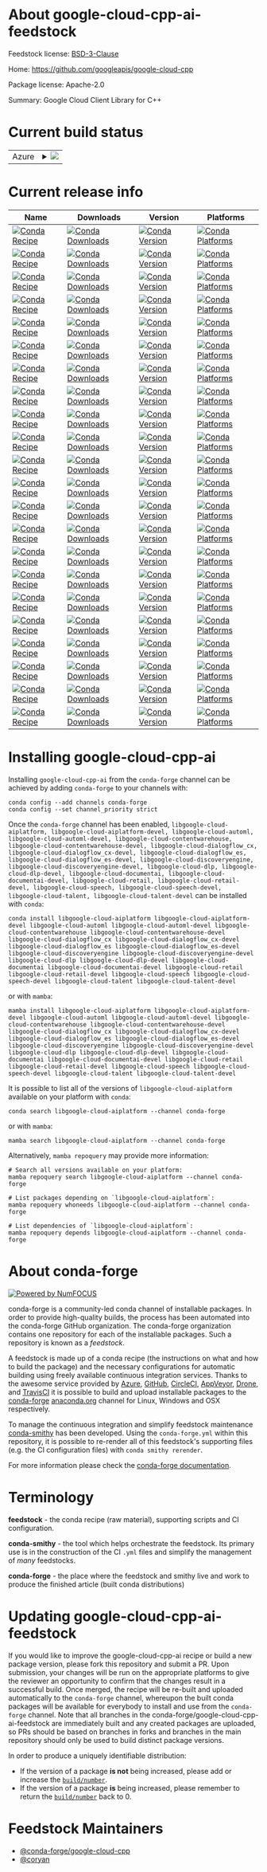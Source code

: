 About google-cloud-cpp-ai-feedstock
===================================

Feedstock license: [BSD-3-Clause](https://github.com/conda-forge/google-cloud-cpp-ai-feedstock/blob/main/LICENSE.txt)

Home: https://github.com/googleapis/google-cloud-cpp

Package license: Apache-2.0

Summary: Google Cloud Client Library for C++

Current build status
====================


<table>
    
  <tr>
    <td>Azure</td>
    <td>
      <details>
        <summary>
          <a href="https://dev.azure.com/conda-forge/feedstock-builds/_build/latest?definitionId=21509&branchName=main">
            <img src="https://dev.azure.com/conda-forge/feedstock-builds/_apis/build/status/google-cloud-cpp-ai-feedstock?branchName=main">
          </a>
        </summary>
        <table>
          <thead><tr><th>Variant</th><th>Status</th></tr></thead>
          <tbody><tr>
              <td>linux_64</td>
              <td>
                <a href="https://dev.azure.com/conda-forge/feedstock-builds/_build/latest?definitionId=21509&branchName=main">
                  <img src="https://dev.azure.com/conda-forge/feedstock-builds/_apis/build/status/google-cloud-cpp-ai-feedstock?branchName=main&jobName=linux&configuration=linux%20linux_64_" alt="variant">
                </a>
              </td>
            </tr><tr>
              <td>linux_aarch64</td>
              <td>
                <a href="https://dev.azure.com/conda-forge/feedstock-builds/_build/latest?definitionId=21509&branchName=main">
                  <img src="https://dev.azure.com/conda-forge/feedstock-builds/_apis/build/status/google-cloud-cpp-ai-feedstock?branchName=main&jobName=linux&configuration=linux%20linux_aarch64_" alt="variant">
                </a>
              </td>
            </tr><tr>
              <td>linux_ppc64le</td>
              <td>
                <a href="https://dev.azure.com/conda-forge/feedstock-builds/_build/latest?definitionId=21509&branchName=main">
                  <img src="https://dev.azure.com/conda-forge/feedstock-builds/_apis/build/status/google-cloud-cpp-ai-feedstock?branchName=main&jobName=linux&configuration=linux%20linux_ppc64le_" alt="variant">
                </a>
              </td>
            </tr><tr>
              <td>osx_64</td>
              <td>
                <a href="https://dev.azure.com/conda-forge/feedstock-builds/_build/latest?definitionId=21509&branchName=main">
                  <img src="https://dev.azure.com/conda-forge/feedstock-builds/_apis/build/status/google-cloud-cpp-ai-feedstock?branchName=main&jobName=osx&configuration=osx%20osx_64_" alt="variant">
                </a>
              </td>
            </tr><tr>
              <td>osx_arm64</td>
              <td>
                <a href="https://dev.azure.com/conda-forge/feedstock-builds/_build/latest?definitionId=21509&branchName=main">
                  <img src="https://dev.azure.com/conda-forge/feedstock-builds/_apis/build/status/google-cloud-cpp-ai-feedstock?branchName=main&jobName=osx&configuration=osx%20osx_arm64_" alt="variant">
                </a>
              </td>
            </tr><tr>
              <td>win_64</td>
              <td>
                <a href="https://dev.azure.com/conda-forge/feedstock-builds/_build/latest?definitionId=21509&branchName=main">
                  <img src="https://dev.azure.com/conda-forge/feedstock-builds/_apis/build/status/google-cloud-cpp-ai-feedstock?branchName=main&jobName=win&configuration=win%20win_64_" alt="variant">
                </a>
              </td>
            </tr>
          </tbody>
        </table>
      </details>
    </td>
  </tr>
</table>

Current release info
====================

| Name | Downloads | Version | Platforms |
| --- | --- | --- | --- |
| [![Conda Recipe](https://img.shields.io/badge/recipe-libgoogle--cloud--aiplatform-green.svg)](https://anaconda.org/conda-forge/libgoogle-cloud-aiplatform) | [![Conda Downloads](https://img.shields.io/conda/dn/conda-forge/libgoogle-cloud-aiplatform.svg)](https://anaconda.org/conda-forge/libgoogle-cloud-aiplatform) | [![Conda Version](https://img.shields.io/conda/vn/conda-forge/libgoogle-cloud-aiplatform.svg)](https://anaconda.org/conda-forge/libgoogle-cloud-aiplatform) | [![Conda Platforms](https://img.shields.io/conda/pn/conda-forge/libgoogle-cloud-aiplatform.svg)](https://anaconda.org/conda-forge/libgoogle-cloud-aiplatform) |
| [![Conda Recipe](https://img.shields.io/badge/recipe-libgoogle--cloud--aiplatform--devel-green.svg)](https://anaconda.org/conda-forge/libgoogle-cloud-aiplatform-devel) | [![Conda Downloads](https://img.shields.io/conda/dn/conda-forge/libgoogle-cloud-aiplatform-devel.svg)](https://anaconda.org/conda-forge/libgoogle-cloud-aiplatform-devel) | [![Conda Version](https://img.shields.io/conda/vn/conda-forge/libgoogle-cloud-aiplatform-devel.svg)](https://anaconda.org/conda-forge/libgoogle-cloud-aiplatform-devel) | [![Conda Platforms](https://img.shields.io/conda/pn/conda-forge/libgoogle-cloud-aiplatform-devel.svg)](https://anaconda.org/conda-forge/libgoogle-cloud-aiplatform-devel) |
| [![Conda Recipe](https://img.shields.io/badge/recipe-libgoogle--cloud--automl-green.svg)](https://anaconda.org/conda-forge/libgoogle-cloud-automl) | [![Conda Downloads](https://img.shields.io/conda/dn/conda-forge/libgoogle-cloud-automl.svg)](https://anaconda.org/conda-forge/libgoogle-cloud-automl) | [![Conda Version](https://img.shields.io/conda/vn/conda-forge/libgoogle-cloud-automl.svg)](https://anaconda.org/conda-forge/libgoogle-cloud-automl) | [![Conda Platforms](https://img.shields.io/conda/pn/conda-forge/libgoogle-cloud-automl.svg)](https://anaconda.org/conda-forge/libgoogle-cloud-automl) |
| [![Conda Recipe](https://img.shields.io/badge/recipe-libgoogle--cloud--automl--devel-green.svg)](https://anaconda.org/conda-forge/libgoogle-cloud-automl-devel) | [![Conda Downloads](https://img.shields.io/conda/dn/conda-forge/libgoogle-cloud-automl-devel.svg)](https://anaconda.org/conda-forge/libgoogle-cloud-automl-devel) | [![Conda Version](https://img.shields.io/conda/vn/conda-forge/libgoogle-cloud-automl-devel.svg)](https://anaconda.org/conda-forge/libgoogle-cloud-automl-devel) | [![Conda Platforms](https://img.shields.io/conda/pn/conda-forge/libgoogle-cloud-automl-devel.svg)](https://anaconda.org/conda-forge/libgoogle-cloud-automl-devel) |
| [![Conda Recipe](https://img.shields.io/badge/recipe-libgoogle--cloud--contentwarehouse-green.svg)](https://anaconda.org/conda-forge/libgoogle-cloud-contentwarehouse) | [![Conda Downloads](https://img.shields.io/conda/dn/conda-forge/libgoogle-cloud-contentwarehouse.svg)](https://anaconda.org/conda-forge/libgoogle-cloud-contentwarehouse) | [![Conda Version](https://img.shields.io/conda/vn/conda-forge/libgoogle-cloud-contentwarehouse.svg)](https://anaconda.org/conda-forge/libgoogle-cloud-contentwarehouse) | [![Conda Platforms](https://img.shields.io/conda/pn/conda-forge/libgoogle-cloud-contentwarehouse.svg)](https://anaconda.org/conda-forge/libgoogle-cloud-contentwarehouse) |
| [![Conda Recipe](https://img.shields.io/badge/recipe-libgoogle--cloud--contentwarehouse--devel-green.svg)](https://anaconda.org/conda-forge/libgoogle-cloud-contentwarehouse-devel) | [![Conda Downloads](https://img.shields.io/conda/dn/conda-forge/libgoogle-cloud-contentwarehouse-devel.svg)](https://anaconda.org/conda-forge/libgoogle-cloud-contentwarehouse-devel) | [![Conda Version](https://img.shields.io/conda/vn/conda-forge/libgoogle-cloud-contentwarehouse-devel.svg)](https://anaconda.org/conda-forge/libgoogle-cloud-contentwarehouse-devel) | [![Conda Platforms](https://img.shields.io/conda/pn/conda-forge/libgoogle-cloud-contentwarehouse-devel.svg)](https://anaconda.org/conda-forge/libgoogle-cloud-contentwarehouse-devel) |
| [![Conda Recipe](https://img.shields.io/badge/recipe-libgoogle--cloud--dialogflow_cx-green.svg)](https://anaconda.org/conda-forge/libgoogle-cloud-dialogflow_cx) | [![Conda Downloads](https://img.shields.io/conda/dn/conda-forge/libgoogle-cloud-dialogflow_cx.svg)](https://anaconda.org/conda-forge/libgoogle-cloud-dialogflow_cx) | [![Conda Version](https://img.shields.io/conda/vn/conda-forge/libgoogle-cloud-dialogflow_cx.svg)](https://anaconda.org/conda-forge/libgoogle-cloud-dialogflow_cx) | [![Conda Platforms](https://img.shields.io/conda/pn/conda-forge/libgoogle-cloud-dialogflow_cx.svg)](https://anaconda.org/conda-forge/libgoogle-cloud-dialogflow_cx) |
| [![Conda Recipe](https://img.shields.io/badge/recipe-libgoogle--cloud--dialogflow_cx--devel-green.svg)](https://anaconda.org/conda-forge/libgoogle-cloud-dialogflow_cx-devel) | [![Conda Downloads](https://img.shields.io/conda/dn/conda-forge/libgoogle-cloud-dialogflow_cx-devel.svg)](https://anaconda.org/conda-forge/libgoogle-cloud-dialogflow_cx-devel) | [![Conda Version](https://img.shields.io/conda/vn/conda-forge/libgoogle-cloud-dialogflow_cx-devel.svg)](https://anaconda.org/conda-forge/libgoogle-cloud-dialogflow_cx-devel) | [![Conda Platforms](https://img.shields.io/conda/pn/conda-forge/libgoogle-cloud-dialogflow_cx-devel.svg)](https://anaconda.org/conda-forge/libgoogle-cloud-dialogflow_cx-devel) |
| [![Conda Recipe](https://img.shields.io/badge/recipe-libgoogle--cloud--dialogflow_es-green.svg)](https://anaconda.org/conda-forge/libgoogle-cloud-dialogflow_es) | [![Conda Downloads](https://img.shields.io/conda/dn/conda-forge/libgoogle-cloud-dialogflow_es.svg)](https://anaconda.org/conda-forge/libgoogle-cloud-dialogflow_es) | [![Conda Version](https://img.shields.io/conda/vn/conda-forge/libgoogle-cloud-dialogflow_es.svg)](https://anaconda.org/conda-forge/libgoogle-cloud-dialogflow_es) | [![Conda Platforms](https://img.shields.io/conda/pn/conda-forge/libgoogle-cloud-dialogflow_es.svg)](https://anaconda.org/conda-forge/libgoogle-cloud-dialogflow_es) |
| [![Conda Recipe](https://img.shields.io/badge/recipe-libgoogle--cloud--dialogflow_es--devel-green.svg)](https://anaconda.org/conda-forge/libgoogle-cloud-dialogflow_es-devel) | [![Conda Downloads](https://img.shields.io/conda/dn/conda-forge/libgoogle-cloud-dialogflow_es-devel.svg)](https://anaconda.org/conda-forge/libgoogle-cloud-dialogflow_es-devel) | [![Conda Version](https://img.shields.io/conda/vn/conda-forge/libgoogle-cloud-dialogflow_es-devel.svg)](https://anaconda.org/conda-forge/libgoogle-cloud-dialogflow_es-devel) | [![Conda Platforms](https://img.shields.io/conda/pn/conda-forge/libgoogle-cloud-dialogflow_es-devel.svg)](https://anaconda.org/conda-forge/libgoogle-cloud-dialogflow_es-devel) |
| [![Conda Recipe](https://img.shields.io/badge/recipe-libgoogle--cloud--discoveryengine-green.svg)](https://anaconda.org/conda-forge/libgoogle-cloud-discoveryengine) | [![Conda Downloads](https://img.shields.io/conda/dn/conda-forge/libgoogle-cloud-discoveryengine.svg)](https://anaconda.org/conda-forge/libgoogle-cloud-discoveryengine) | [![Conda Version](https://img.shields.io/conda/vn/conda-forge/libgoogle-cloud-discoveryengine.svg)](https://anaconda.org/conda-forge/libgoogle-cloud-discoveryengine) | [![Conda Platforms](https://img.shields.io/conda/pn/conda-forge/libgoogle-cloud-discoveryengine.svg)](https://anaconda.org/conda-forge/libgoogle-cloud-discoveryengine) |
| [![Conda Recipe](https://img.shields.io/badge/recipe-libgoogle--cloud--discoveryengine--devel-green.svg)](https://anaconda.org/conda-forge/libgoogle-cloud-discoveryengine-devel) | [![Conda Downloads](https://img.shields.io/conda/dn/conda-forge/libgoogle-cloud-discoveryengine-devel.svg)](https://anaconda.org/conda-forge/libgoogle-cloud-discoveryengine-devel) | [![Conda Version](https://img.shields.io/conda/vn/conda-forge/libgoogle-cloud-discoveryengine-devel.svg)](https://anaconda.org/conda-forge/libgoogle-cloud-discoveryengine-devel) | [![Conda Platforms](https://img.shields.io/conda/pn/conda-forge/libgoogle-cloud-discoveryengine-devel.svg)](https://anaconda.org/conda-forge/libgoogle-cloud-discoveryengine-devel) |
| [![Conda Recipe](https://img.shields.io/badge/recipe-libgoogle--cloud--dlp-green.svg)](https://anaconda.org/conda-forge/libgoogle-cloud-dlp) | [![Conda Downloads](https://img.shields.io/conda/dn/conda-forge/libgoogle-cloud-dlp.svg)](https://anaconda.org/conda-forge/libgoogle-cloud-dlp) | [![Conda Version](https://img.shields.io/conda/vn/conda-forge/libgoogle-cloud-dlp.svg)](https://anaconda.org/conda-forge/libgoogle-cloud-dlp) | [![Conda Platforms](https://img.shields.io/conda/pn/conda-forge/libgoogle-cloud-dlp.svg)](https://anaconda.org/conda-forge/libgoogle-cloud-dlp) |
| [![Conda Recipe](https://img.shields.io/badge/recipe-libgoogle--cloud--dlp--devel-green.svg)](https://anaconda.org/conda-forge/libgoogle-cloud-dlp-devel) | [![Conda Downloads](https://img.shields.io/conda/dn/conda-forge/libgoogle-cloud-dlp-devel.svg)](https://anaconda.org/conda-forge/libgoogle-cloud-dlp-devel) | [![Conda Version](https://img.shields.io/conda/vn/conda-forge/libgoogle-cloud-dlp-devel.svg)](https://anaconda.org/conda-forge/libgoogle-cloud-dlp-devel) | [![Conda Platforms](https://img.shields.io/conda/pn/conda-forge/libgoogle-cloud-dlp-devel.svg)](https://anaconda.org/conda-forge/libgoogle-cloud-dlp-devel) |
| [![Conda Recipe](https://img.shields.io/badge/recipe-libgoogle--cloud--documentai-green.svg)](https://anaconda.org/conda-forge/libgoogle-cloud-documentai) | [![Conda Downloads](https://img.shields.io/conda/dn/conda-forge/libgoogle-cloud-documentai.svg)](https://anaconda.org/conda-forge/libgoogle-cloud-documentai) | [![Conda Version](https://img.shields.io/conda/vn/conda-forge/libgoogle-cloud-documentai.svg)](https://anaconda.org/conda-forge/libgoogle-cloud-documentai) | [![Conda Platforms](https://img.shields.io/conda/pn/conda-forge/libgoogle-cloud-documentai.svg)](https://anaconda.org/conda-forge/libgoogle-cloud-documentai) |
| [![Conda Recipe](https://img.shields.io/badge/recipe-libgoogle--cloud--documentai--devel-green.svg)](https://anaconda.org/conda-forge/libgoogle-cloud-documentai-devel) | [![Conda Downloads](https://img.shields.io/conda/dn/conda-forge/libgoogle-cloud-documentai-devel.svg)](https://anaconda.org/conda-forge/libgoogle-cloud-documentai-devel) | [![Conda Version](https://img.shields.io/conda/vn/conda-forge/libgoogle-cloud-documentai-devel.svg)](https://anaconda.org/conda-forge/libgoogle-cloud-documentai-devel) | [![Conda Platforms](https://img.shields.io/conda/pn/conda-forge/libgoogle-cloud-documentai-devel.svg)](https://anaconda.org/conda-forge/libgoogle-cloud-documentai-devel) |
| [![Conda Recipe](https://img.shields.io/badge/recipe-libgoogle--cloud--retail-green.svg)](https://anaconda.org/conda-forge/libgoogle-cloud-retail) | [![Conda Downloads](https://img.shields.io/conda/dn/conda-forge/libgoogle-cloud-retail.svg)](https://anaconda.org/conda-forge/libgoogle-cloud-retail) | [![Conda Version](https://img.shields.io/conda/vn/conda-forge/libgoogle-cloud-retail.svg)](https://anaconda.org/conda-forge/libgoogle-cloud-retail) | [![Conda Platforms](https://img.shields.io/conda/pn/conda-forge/libgoogle-cloud-retail.svg)](https://anaconda.org/conda-forge/libgoogle-cloud-retail) |
| [![Conda Recipe](https://img.shields.io/badge/recipe-libgoogle--cloud--retail--devel-green.svg)](https://anaconda.org/conda-forge/libgoogle-cloud-retail-devel) | [![Conda Downloads](https://img.shields.io/conda/dn/conda-forge/libgoogle-cloud-retail-devel.svg)](https://anaconda.org/conda-forge/libgoogle-cloud-retail-devel) | [![Conda Version](https://img.shields.io/conda/vn/conda-forge/libgoogle-cloud-retail-devel.svg)](https://anaconda.org/conda-forge/libgoogle-cloud-retail-devel) | [![Conda Platforms](https://img.shields.io/conda/pn/conda-forge/libgoogle-cloud-retail-devel.svg)](https://anaconda.org/conda-forge/libgoogle-cloud-retail-devel) |
| [![Conda Recipe](https://img.shields.io/badge/recipe-libgoogle--cloud--speech-green.svg)](https://anaconda.org/conda-forge/libgoogle-cloud-speech) | [![Conda Downloads](https://img.shields.io/conda/dn/conda-forge/libgoogle-cloud-speech.svg)](https://anaconda.org/conda-forge/libgoogle-cloud-speech) | [![Conda Version](https://img.shields.io/conda/vn/conda-forge/libgoogle-cloud-speech.svg)](https://anaconda.org/conda-forge/libgoogle-cloud-speech) | [![Conda Platforms](https://img.shields.io/conda/pn/conda-forge/libgoogle-cloud-speech.svg)](https://anaconda.org/conda-forge/libgoogle-cloud-speech) |
| [![Conda Recipe](https://img.shields.io/badge/recipe-libgoogle--cloud--speech--devel-green.svg)](https://anaconda.org/conda-forge/libgoogle-cloud-speech-devel) | [![Conda Downloads](https://img.shields.io/conda/dn/conda-forge/libgoogle-cloud-speech-devel.svg)](https://anaconda.org/conda-forge/libgoogle-cloud-speech-devel) | [![Conda Version](https://img.shields.io/conda/vn/conda-forge/libgoogle-cloud-speech-devel.svg)](https://anaconda.org/conda-forge/libgoogle-cloud-speech-devel) | [![Conda Platforms](https://img.shields.io/conda/pn/conda-forge/libgoogle-cloud-speech-devel.svg)](https://anaconda.org/conda-forge/libgoogle-cloud-speech-devel) |
| [![Conda Recipe](https://img.shields.io/badge/recipe-libgoogle--cloud--talent-green.svg)](https://anaconda.org/conda-forge/libgoogle-cloud-talent) | [![Conda Downloads](https://img.shields.io/conda/dn/conda-forge/libgoogle-cloud-talent.svg)](https://anaconda.org/conda-forge/libgoogle-cloud-talent) | [![Conda Version](https://img.shields.io/conda/vn/conda-forge/libgoogle-cloud-talent.svg)](https://anaconda.org/conda-forge/libgoogle-cloud-talent) | [![Conda Platforms](https://img.shields.io/conda/pn/conda-forge/libgoogle-cloud-talent.svg)](https://anaconda.org/conda-forge/libgoogle-cloud-talent) |
| [![Conda Recipe](https://img.shields.io/badge/recipe-libgoogle--cloud--talent--devel-green.svg)](https://anaconda.org/conda-forge/libgoogle-cloud-talent-devel) | [![Conda Downloads](https://img.shields.io/conda/dn/conda-forge/libgoogle-cloud-talent-devel.svg)](https://anaconda.org/conda-forge/libgoogle-cloud-talent-devel) | [![Conda Version](https://img.shields.io/conda/vn/conda-forge/libgoogle-cloud-talent-devel.svg)](https://anaconda.org/conda-forge/libgoogle-cloud-talent-devel) | [![Conda Platforms](https://img.shields.io/conda/pn/conda-forge/libgoogle-cloud-talent-devel.svg)](https://anaconda.org/conda-forge/libgoogle-cloud-talent-devel) |

Installing google-cloud-cpp-ai
==============================

Installing `google-cloud-cpp-ai` from the `conda-forge` channel can be achieved by adding `conda-forge` to your channels with:

```
conda config --add channels conda-forge
conda config --set channel_priority strict
```

Once the `conda-forge` channel has been enabled, `libgoogle-cloud-aiplatform, libgoogle-cloud-aiplatform-devel, libgoogle-cloud-automl, libgoogle-cloud-automl-devel, libgoogle-cloud-contentwarehouse, libgoogle-cloud-contentwarehouse-devel, libgoogle-cloud-dialogflow_cx, libgoogle-cloud-dialogflow_cx-devel, libgoogle-cloud-dialogflow_es, libgoogle-cloud-dialogflow_es-devel, libgoogle-cloud-discoveryengine, libgoogle-cloud-discoveryengine-devel, libgoogle-cloud-dlp, libgoogle-cloud-dlp-devel, libgoogle-cloud-documentai, libgoogle-cloud-documentai-devel, libgoogle-cloud-retail, libgoogle-cloud-retail-devel, libgoogle-cloud-speech, libgoogle-cloud-speech-devel, libgoogle-cloud-talent, libgoogle-cloud-talent-devel` can be installed with `conda`:

```
conda install libgoogle-cloud-aiplatform libgoogle-cloud-aiplatform-devel libgoogle-cloud-automl libgoogle-cloud-automl-devel libgoogle-cloud-contentwarehouse libgoogle-cloud-contentwarehouse-devel libgoogle-cloud-dialogflow_cx libgoogle-cloud-dialogflow_cx-devel libgoogle-cloud-dialogflow_es libgoogle-cloud-dialogflow_es-devel libgoogle-cloud-discoveryengine libgoogle-cloud-discoveryengine-devel libgoogle-cloud-dlp libgoogle-cloud-dlp-devel libgoogle-cloud-documentai libgoogle-cloud-documentai-devel libgoogle-cloud-retail libgoogle-cloud-retail-devel libgoogle-cloud-speech libgoogle-cloud-speech-devel libgoogle-cloud-talent libgoogle-cloud-talent-devel
```

or with `mamba`:

```
mamba install libgoogle-cloud-aiplatform libgoogle-cloud-aiplatform-devel libgoogle-cloud-automl libgoogle-cloud-automl-devel libgoogle-cloud-contentwarehouse libgoogle-cloud-contentwarehouse-devel libgoogle-cloud-dialogflow_cx libgoogle-cloud-dialogflow_cx-devel libgoogle-cloud-dialogflow_es libgoogle-cloud-dialogflow_es-devel libgoogle-cloud-discoveryengine libgoogle-cloud-discoveryengine-devel libgoogle-cloud-dlp libgoogle-cloud-dlp-devel libgoogle-cloud-documentai libgoogle-cloud-documentai-devel libgoogle-cloud-retail libgoogle-cloud-retail-devel libgoogle-cloud-speech libgoogle-cloud-speech-devel libgoogle-cloud-talent libgoogle-cloud-talent-devel
```

It is possible to list all of the versions of `libgoogle-cloud-aiplatform` available on your platform with `conda`:

```
conda search libgoogle-cloud-aiplatform --channel conda-forge
```

or with `mamba`:

```
mamba search libgoogle-cloud-aiplatform --channel conda-forge
```

Alternatively, `mamba repoquery` may provide more information:

```
# Search all versions available on your platform:
mamba repoquery search libgoogle-cloud-aiplatform --channel conda-forge

# List packages depending on `libgoogle-cloud-aiplatform`:
mamba repoquery whoneeds libgoogle-cloud-aiplatform --channel conda-forge

# List dependencies of `libgoogle-cloud-aiplatform`:
mamba repoquery depends libgoogle-cloud-aiplatform --channel conda-forge
```


About conda-forge
=================

[![Powered by
NumFOCUS](https://img.shields.io/badge/powered%20by-NumFOCUS-orange.svg?style=flat&colorA=E1523D&colorB=007D8A)](https://numfocus.org)

conda-forge is a community-led conda channel of installable packages.
In order to provide high-quality builds, the process has been automated into the
conda-forge GitHub organization. The conda-forge organization contains one repository
for each of the installable packages. Such a repository is known as a *feedstock*.

A feedstock is made up of a conda recipe (the instructions on what and how to build
the package) and the necessary configurations for automatic building using freely
available continuous integration services. Thanks to the awesome service provided by
[Azure](https://azure.microsoft.com/en-us/services/devops/), [GitHub](https://github.com/),
[CircleCI](https://circleci.com/), [AppVeyor](https://www.appveyor.com/),
[Drone](https://cloud.drone.io/welcome), and [TravisCI](https://travis-ci.com/)
it is possible to build and upload installable packages to the
[conda-forge](https://anaconda.org/conda-forge) [anaconda.org](https://anaconda.org/)
channel for Linux, Windows and OSX respectively.

To manage the continuous integration and simplify feedstock maintenance
[conda-smithy](https://github.com/conda-forge/conda-smithy) has been developed.
Using the ``conda-forge.yml`` within this repository, it is possible to re-render all of
this feedstock's supporting files (e.g. the CI configuration files) with ``conda smithy rerender``.

For more information please check the [conda-forge documentation](https://conda-forge.org/docs/).

Terminology
===========

**feedstock** - the conda recipe (raw material), supporting scripts and CI configuration.

**conda-smithy** - the tool which helps orchestrate the feedstock.
                   Its primary use is in the construction of the CI ``.yml`` files
                   and simplify the management of *many* feedstocks.

**conda-forge** - the place where the feedstock and smithy live and work to
                  produce the finished article (built conda distributions)


Updating google-cloud-cpp-ai-feedstock
======================================

If you would like to improve the google-cloud-cpp-ai recipe or build a new
package version, please fork this repository and submit a PR. Upon submission,
your changes will be run on the appropriate platforms to give the reviewer an
opportunity to confirm that the changes result in a successful build. Once
merged, the recipe will be re-built and uploaded automatically to the
`conda-forge` channel, whereupon the built conda packages will be available for
everybody to install and use from the `conda-forge` channel.
Note that all branches in the conda-forge/google-cloud-cpp-ai-feedstock are
immediately built and any created packages are uploaded, so PRs should be based
on branches in forks and branches in the main repository should only be used to
build distinct package versions.

In order to produce a uniquely identifiable distribution:
 * If the version of a package **is not** being increased, please add or increase
   the [``build/number``](https://docs.conda.io/projects/conda-build/en/latest/resources/define-metadata.html#build-number-and-string).
 * If the version of a package **is** being increased, please remember to return
   the [``build/number``](https://docs.conda.io/projects/conda-build/en/latest/resources/define-metadata.html#build-number-and-string)
   back to 0.

Feedstock Maintainers
=====================

* [@conda-forge/google-cloud-cpp](https://github.com/conda-forge/google-cloud-cpp/)
* [@coryan](https://github.com/coryan/)

